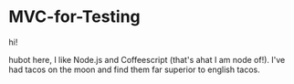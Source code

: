 # MVC-for-Testing
hi!


hubot here, I like Node.js and Coffeescript (that's ahat I am node of!).
I've had tacos on the moon and find them far superior to english tacos.
